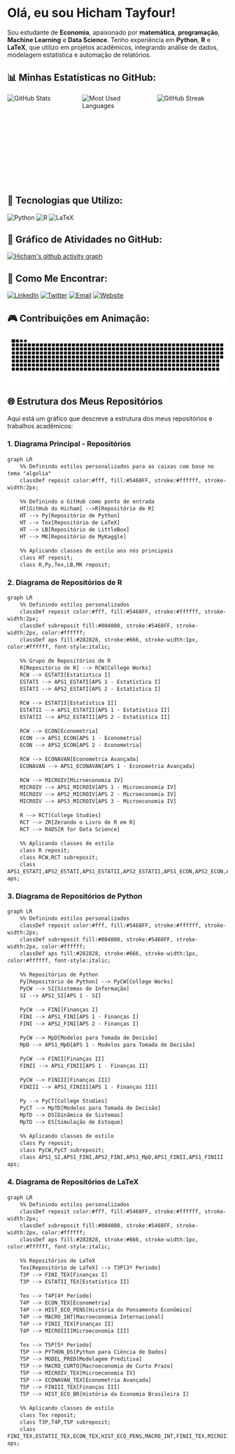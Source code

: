 # Olá, eu sou Hicham Tayfour!

Sou estudante de **Economia**, apaixonado por **matemática**, **programação**, **Machine Learning** e **Data Science**. Tenho experiência em **Python**, **R** e **LaTeX**, que utilizo em projetos acadêmicos, integrando análise de dados, modelagem estatística e automação de relatórios.

## 📊 Minhas Estatísticas no GitHub:

<div style="display: flex; flex-direction: row; justify-content: space-between;">
  <img src="https://github-readme-stats.vercel.app/api?username=Hic-Tayfour&show_icons=true&theme=algolia&hide_border=true" alt="GitHub Stats" style="width: 32%; height: 200px;">
  <img src="https://github-readme-stats.vercel.app/api/top-langs/?username=Hic-Tayfour&layout=compact&theme=algolia&hide_border=true" alt="Most Used Languages" style="width: 32%; height: 200px;">
  <img src="https://github-readme-streak-stats.herokuapp.com/?user=Hic-Tayfour&theme=algolia&hide_border=true" alt="GitHub Streak" style="width: 32%; height: 200px;">
</div>

## 🧮 Tecnologias que Utilizo:

![Python](https://img.shields.io/badge/-Python-5468FF?style=flat-square&logo=python&logoColor=white)
![R](https://img.shields.io/badge/-R-5468FF?style=flat-square&logo=r&logoColor=white)
![LaTeX](https://img.shields.io/badge/-LaTeX-5468FF?style=flat-square&logo=latex&logoColor=white)

## 🌟 Gráfico de Atividades no GitHub:

[![Hicham's github activity graph](https://github-readme-activity-graph.vercel.app/graph?username=Hic-Tayfour&bg_color=0d1117&color=ffffff&line=5468FF&point=ffffff&area=true&hide_border=true)](https://github.com/ashutosh00710/github-readme-activity-graph)

## 🔗 Como Me Encontrar:

[![LinkedIn](https://img.shields.io/badge/LinkedIn-%230077B5.svg?style=for-the-badge&logo=linkedin&logoColor=white)](https://www.linkedin.com/in/hicham-tayfour-71275b228/)
[![Twitter](https://img.shields.io/badge/Twitter-%231DA1F2.svg?style=for-the-badge&logo=twitter&logoColor=white)](https://twitter.com/Hic_Tayfour)
[![Email](https://img.shields.io/badge/Email-D14836?style=for-the-badge&logo=gmail&logoColor=white)](mailto:hichamt@al.insper.edu.br)
[![Website](https://img.shields.io/badge/Site-000000?style=for-the-badge&logo=About.me&logoColor=white)](https://hic-tayfour.github.io)

## 🎮 Contribuições em Animação:

<picture align="center">
  <source media="(prefers-color-scheme: dark)" srcset="https://raw.githubusercontent.com/Hic-Tayfour/Hic-Tayfour/output/github-contribution-grid-snake-dark.svg">
  <source media="(prefers-color-scheme: light)" srcset="https://raw.githubusercontent.com/Hic-Tayfour/Hic-Tayfour/output/github-contribution-grid-snake-dark.svg">
  <img align="center" alt="github contribution grid snake animation" src="https://raw.githubusercontent.com/Hic-Tayfour/Hic-Tayfour/output/github-contribution-grid-snake.svg">
</picture>

## 🌐 Estrutura dos Meus Repositórios

Aqui está um gráfico que descreve a estrutura dos meus repositórios e trabalhos acadêmicos:

### 1. Diagrama Principal - Repositórios
```mermaid
graph LR
    %% Definindo estilos personalizados para as caixas com base no tema "algolia"
    classDef reposit color:#fff, fill:#5468FF, stroke:#ffffff, stroke-width:2px;
    
    %% Definindo o GitHub como ponto de entrada
    HT[GitHub do Hicham] -->R[Repositório de R]
    HT --> Py[Repositório de Python]
    HT --> Tex[Repositório de LaTeX]
    HT --> LB[Repositório de LittleBox]
    HT --> MK[Repositório de MyKaggle]
    
    %% Aplicando classes de estilo aos nós principais
    class HT reposit;
    class R,Py,Tex,LB,MK reposit;
```

### 2. Diagrama de Repositórios de R
```mermaid
graph LR
    %% Definindo estilos personalizados
    classDef reposit color:#fff, fill:#5468FF, stroke:#ffffff, stroke-width:2px;
    classDef subreposit fill:#004080, stroke:#5468FF, stroke-width:2px, color:#ffffff;
    classDef aps fill:#282828, stroke:#666, stroke-width:1px, color:#ffffff, font-style:italic;

    %% Grupo de Repositórios de R
    R[Repositório de R] --> RCW[College Works]
    RCW --> ESTATI[Estatística I]
    ESTATI --> APS1_ESTATI[APS 1 - Estatística I]
    ESTATI --> APS2_ESTATI[APS 2 - Estatística I]
    
    RCW --> ESTATII[Estatística II]
    ESTATII --> APS1_ESTATII[APS 1 - Estatística II]
    ESTATII --> APS2_ESTATII[APS 2 - Estatística II]
    
    RCW --> ECON[Econometria]
    ECON --> APS1_ECON[APS 1 - Econometria]
    ECON --> APS2_ECON[APS 2 - Econometria]

    RCW --> ECONAVAN[Econometria Avançada]
    ECONAVAN --> APS1_ECONAVAN[APS 1 - Econometria Avançada]

    RCW --> MICROIV[Microeconomia IV]
    MICROIV --> APS1_MICROIV[APS 1 - Microeconomia IV]
    MICROIV --> APS2_MICROIV[APS 2 - Microeconomia IV]
    MICROIV --> APS3_MICROIV[APS 3 - Microeconomia IV]

    R --> RCT[College Studies]
    RCT --> ZR[Zerando o Livro de R em R]
    RCT --> R4DS[R for Data Science]

    %% Aplicando classes de estilo
    class R reposit;
    class RCW,RCT subreposit;
    class APS1_ESTATI,APS2_ESTATI,APS1_ESTATII,APS2_ESTATII,APS1_ECON,APS2_ECON,APS1_ECONAVAN,APS1_MICROIV,APS2_MICROIV,APS3_MICROIV aps;
```

### 3. Diagrama de Repositórios de Python
```mermaid
graph LR
    %% Definindo estilos personalizados
    classDef reposit color:#fff, fill:#5468FF, stroke:#ffffff, stroke-width:2px;
    classDef subreposit fill:#004080, stroke:#5468FF, stroke-width:2px, color:#ffffff;
    classDef aps fill:#282828, stroke:#666, stroke-width:1px, color:#ffffff, font-style:italic;

    %% Repositórios de Python
    Py[Repositório de Python] --> PyCW[College Works]
    PyCW --> SI[Sistemas de Informação]
    SI --> APS1_SI[APS 1 - SI]

    PyCW --> FINI[Finanças I]
    FINI --> APS1_FINI[APS 1 - Finanças I]
    FINI --> APS2_FINI[APS 2 - Finanças I]

    PyCW --> MpD[Modelos para Tomada de Decisão]
    MpD --> APS1_MpD[APS 1 - Modelos para Tomada de Decisão]

    PyCW --> FINII[Finanças II]
    FINII --> APS1_FINII[APS 1 - Finanças II]

    PyCW --> FINIII[Finanças III]
    FINIII --> APS1_FINIII[APS 1 - Finanças III]

    Py --> PyCT[College Studies]
    PyCT --> MpTD[Modelos para Tomada de Decisão]
    MpTD --> DS[Dinâmica de Sistemas]
    MpTD --> ES[Simulação de Estoque]

    %% Aplicando classes de estilo
    class Py reposit;
    class PyCW,PyCT subreposit;
    class APS1_SI,APS1_FINI,APS2_FINI,APS1_MpD,APS1_FINII,APS1_FINIII aps;
```

### 4. Diagrama de Repositórios de LaTeX
```mermaid
graph LR
    %% Definindo estilos personalizados
    classDef reposit color:#fff, fill:#5468FF, stroke:#ffffff, stroke-width:2px;
    classDef subreposit fill:#004080, stroke:#5468FF, stroke-width:2px, color:#ffffff;
    classDef aps fill:#282828, stroke:#666, stroke-width:1px, color:#ffffff, font-style:italic;

    %% Repositórios de LaTeX
    Tex[Repositório de LaTeX] --> T3P[3º Período]
    T3P --> FINI_TEX[Finanças I]
    T3P --> ESTATII_TEX[Estatística II]

    Tex --> T4P[4º Período]
    T4P --> ECON_TEX[Econometria]
    T4P --> HIST_ECO_PENS[História do Pensamento Econômico]
    T4P --> MACRO_INT[Macroeconomia Internacional]
    T4P --> FINII_TEX[Finanças II]
    T4P --> MICROIII[Microeconomia III]

    Tex --> T5P[5º Período]
    T5P --> PYTHON_DS[Python para Ciência de Dados]
    T5P --> MODEL_PRED[Modelagem Preditiva]
    T5P --> MACRO_CURTO[Macroeconomia de Curto Prazo]
    T5P --> MICROIV_TEX[Microeconomia IV]
    T5P --> ECONAVAN_TEX[Econometria Avançada]
    T5P --> FINIII_TEX[Finanças III]
    T5P --> HIST_ECO_BR[História da Economia Brasileira I]

    %% Aplicando classes de estilo
    class Tex reposit;
    class T3P,T4P,T5P subreposit;
    class FINI_TEX,ESTATII_TEX,ECON_TEX,HIST_ECO_PENS,MACRO_INT,FINII_TEX,MICROIII,PYTHON_DS,MODEL_PRED,MACRO_CURTO,MICROIV_TEX,ECONAVAN_TEX,FINIII_TEX,HIST_ECO_BR aps;
